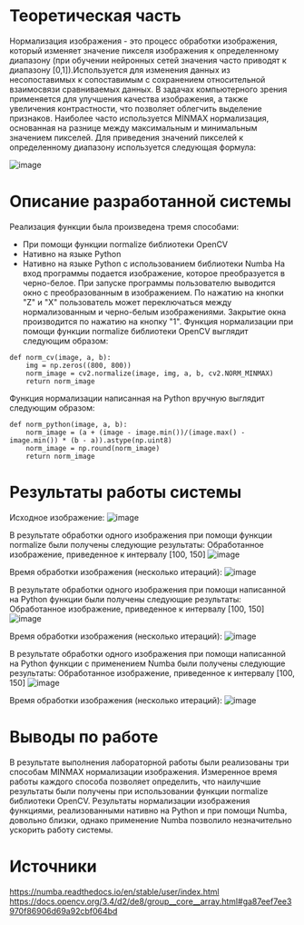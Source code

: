 # Теоретическая часть
Нормализация изображения - это процесс обработки изображения, который изменяет значение пикселя изображения к определенному диапазону (при обучении нейронных сетей значения часто приводят к диапазону [0,1]).Используется для изменения данных из несопоставимых к сопоставимым с сохранением относительной взаимосвязи сравниваемых данных. В задачах компьютерного зрения применяется для улучшения качества изображения, а также увеличения контрастности, что позволяет облегчить выделение признаков. Наиболее часто используется MINMAX нормализация, основанная на разнице между максимальным и минимальным значением пикселей. Для приведения значений пикселей к определенному диапазону используется следующая формула:

![image](https://user-images.githubusercontent.com/79449892/213912266-8d80f6dd-1bc9-407e-9dd7-bdc2b5075650.png)
# Описание разработанной системы
Реализация функции была произведена тремя способами:
- При помощи функции normalize библиотеки OpenCV
- Нативно на языке Python
- Нативно на языке Python с использованием библиотеки Numba
На вход программы подается изображение, которое преобразуется в черно-белое. При запуске программы пользователю выводится окно с преобразованным в изображением. По нажатию на кнопки "Z" и "X" пользователь может переключаться между нормализованным и черно-белым изображениями. Закрытие окна производится по нажатию на кнопку "1".
Функция нормализации при помощи функции normalize библиотеки OpenCV выглядит следующим образом:
```
def norm_cv(image, a, b):
    img = np.zeros((800, 800))
    norm_image = cv2.normalize(image, img, a, b, cv2.NORM_MINMAX)
    return norm_image
```
Функция нормализации написанная на Python вручную выглядит следующим образом:
```
def norm_python(image, a, b):
    norm_image = (a + (image - image.min())/(image.max() - image.min()) * (b - a)).astype(np.uint8)
    norm_image = np.round(norm_image)
    return norm_image
```
# Результаты работы системы
Исходное изображение:
![image](https://user-images.githubusercontent.com/79449892/213913287-b6591e23-94c5-4f33-aee6-f3f4ddecf988.png)

В результате обработки одного изображения при помощи функции normalize были получены следующие результаты:
Обработанное изображение, приведенное к интервалу [100, 150] 
![image](https://user-images.githubusercontent.com/79449892/213913296-b4ced1be-4c7d-4fff-bbf2-80bc573a27ad.png)

Время обработки изображения (несколько итераций):
![image](https://user-images.githubusercontent.com/79449892/213913227-2fc4d713-eed8-43f7-bb3b-4ab0ae156338.png)

В результате обработки одного изображения при помощи написанной на Python функции были получены следующие результаты:
Обработанное изображение, приведенное к интервалу [100, 150] 
![image](https://user-images.githubusercontent.com/79449892/213913456-9dc44894-a583-4648-bd15-ecec2f004c0d.png)

Время обработки изображения (несколько итераций):
![image](https://user-images.githubusercontent.com/79449892/213913476-1b021ee0-81c2-4ad9-b694-394dffc539f5.png)

В результате обработки одного изображения при помощи написанной на Python функции с применением Numba были получены следующие результаты:
Обработанное изображение, приведенное к интервалу [100, 150] 
![image](https://user-images.githubusercontent.com/79449892/213913504-bbb42aaa-2381-41d9-8977-743e6392fe00.png)

Время обработки изображения (несколько итераций):
![image](https://user-images.githubusercontent.com/79449892/213913516-4749aa79-ef48-445e-9c53-35bbb7b262e7.png)

# Выводы по работе
В результате выполнения лабораторной работы были реализованы три способам MINMAX нормализации изображения. Измеренное время работы каждого способа позволяет определить, что наилучшие результаты были получены при использовании функции normalize библиотеки OpenCV. Результаты нормализации изображения функциями, реализованными нативно на Python и при помощи Numba, довольно близки, однако применение  Numba позволило незначительно ускорить работу системы.

# Источники
https://numba.readthedocs.io/en/stable/user/index.html
https://docs.opencv.org/3.4/d2/de8/group__core__array.html#ga87eef7ee3970f86906d69a92cbf064bd
